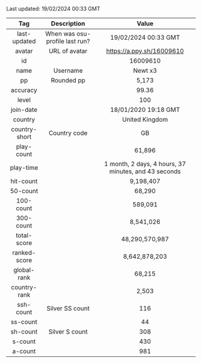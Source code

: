 Last updated: <!-- osu-last-updated -->19/02/2024 00:33 GMT<!-- osu-last-updated -->

|      Tag      |          Description           |                                              Value                                               |
| :-----------: | :----------------------------: | :----------------------------------------------------------------------------------------------: |
| last-updated  | When was osu-profile last run? |                <!-- osu-last-updated -->19/02/2024 00:33 GMT<!-- osu-last-updated -->                |
|    avatar     |         URL of avatar          |                 <!-- osu-avatar -->https://a.ppy.sh/16009610<!-- osu-avatar -->                  |
|      id       |                                |                              <!-- osu-id -->16009610<!-- osu-id -->                              |
|     name      |            Username            |                            <!-- osu-name -->Newt x3<!-- osu-name -->                             |
|      pp       |           Rounded pp           |                               <!-- osu-pp -->5,173<!-- osu-pp -->                                |
|   accuracy    |                                |                         <!-- osu-accuracy -->99.36<!-- osu-accuracy -->                          |
|     level     |                                |                             <!-- osu-level -->100<!-- osu-level -->                              |
|   join-date   |                                |                   <!-- osu-join-date -->18/01/2020 19:18 GMT<!-- osu-join-date -->                   |
|    country    |                                |                      <!-- osu-country -->United Kingdom<!-- osu-country -->                      |
| country-short |          Country code          |                      <!-- osu-country-short -->GB<!-- osu-country-short -->                      |
|  play-count   |                                |                       <!-- osu-play-count -->61,896<!-- osu-play-count -->                       |
|   play-time   |                                | <!-- osu-play-time -->1 month, 2 days, 4 hours, 37 minutes, and 43 seconds<!-- osu-play-time --> |
|   hit-count   |                                |                      <!-- osu-hit-count -->9,198,407<!-- osu-hit-count -->                       |
|   50-count    |                                |                         <!-- osu-50-count -->68,290<!-- osu-50-count -->                         |
|   100-count   |                                |                       <!-- osu-100-count -->589,091<!-- osu-100-count -->                        |
|   300-count   |                                |                      <!-- osu-300-count -->8,541,026<!-- osu-300-count -->                       |
|  total-score  |                                |                  <!-- osu-total-score -->48,290,570,987<!-- osu-total-score -->                  |
| ranked-score  |                                |                 <!-- osu-ranked-score -->8,642,878,203<!-- osu-ranked-score -->                  |
|  global-rank  |                                |                      <!-- osu-global-rank -->68,215<!-- osu-global-rank -->                      |
| country-rank  |                                |                     <!-- osu-country-rank -->2,503<!-- osu-country-rank -->                      |
|   ssh-count   |        Silver SS count         |                         <!-- osu-ssh-count -->116<!-- osu-ssh-count -->                          |
|   ss-count    |                                |                           <!-- osu-ss-count -->44<!-- osu-ss-count -->                           |
|   sh-count    |         Silver S count         |                          <!-- osu-sh-count -->308<!-- osu-sh-count -->                           |
|    s-count    |                                |                           <!-- osu-s-count -->430<!-- osu-s-count -->                            |
|    a-count    |                                |                           <!-- osu-a-count -->981<!-- osu-a-count -->                            |
